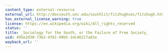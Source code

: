 ```yaml
---
content_type: external-resource
external_url: http://docsouth.unc.edu/southlit/fitzhughsoc/fitzhugh.html
has_external_license_warning: true
license: https://en.wikipedia.org/wiki/All_rights_reserved
status: ''
title: _Sociology for the South, or the Failure of Free Society_
uid: 495e2d30-73b2-4f81-99b5-1dc46217ad1e
wayback_url: ''
---
```


